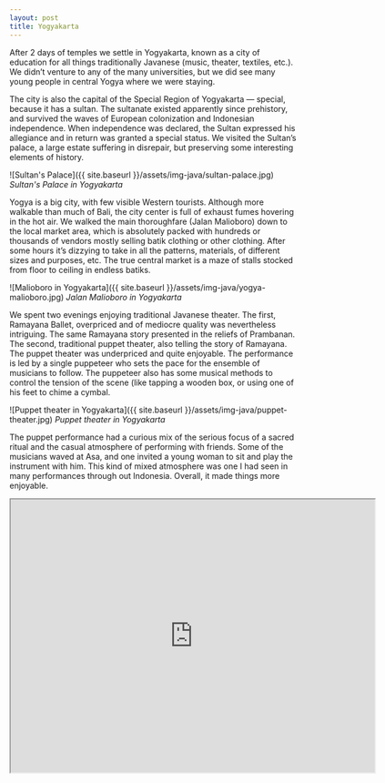 ```yaml
---
layout: post
title: Yogyakarta
---
```


After 2 days of temples we settle in Yogyakarta, known as a city of education for all things traditionally Javanese (music, theater, textiles, etc.). We didn’t venture to any of the many universities, but we did see many young people in central Yogya where we were staying.

The city is also the capital of the Special Region of Yogyakarta — special, because it has a sultan. The sultanate existed apparently since prehistory, and survived the waves of European colonization and Indonesian independence. When independence was declared, the Sultan expressed his allegiance and in return was granted a special status. We visited the Sultan’s palace, a large estate suffering in disrepair, but preserving some interesting elements of history.

![Sultan's Palace]({{ site.baseurl }}/assets/img-java/sultan-palace.jpg)
*Sultan's Palace in Yogyakarta*

Yogya is a big city, with few visible Western tourists. Although more walkable than much of Bali, the city center is full of exhaust fumes hovering in the hot air. We walked the main thoroughfare (Jalan Malioboro) down to the local market area, which is absolutely packed with hundreds or thousands of vendors mostly selling batik clothing or other clothing. After some hours it’s dizzying to take in all the patterns, materials, of different sizes and purposes, etc. The true central market is a maze of stalls stocked from floor to ceiling in endless batiks.

![Malioboro in Yogyakarta]({{ site.baseurl }}/assets/img-java/yogya-malioboro.jpg)
*Jalan Malioboro in Yogyakarta*

We spent two evenings enjoying traditional Javanese theater. The first, Ramayana Ballet, overpriced and of mediocre quality was nevertheless intriguing. The same Ramayana story presented in the reliefs of Prambanan. The second, traditional puppet theater, also telling the story of Ramayana. The puppet theater was underpriced and quite enjoyable. The performance is led by a single puppeteer who sets the pace for the ensemble of musicians to follow. The puppeteer also has some musical methods to control the tension of the scene (like tapping a wooden box, or using one of his feet to chime a cymbal.

![Puppet theater in Yogyakarta]({{ site.baseurl }}/assets/img-java/puppet-theater.jpg)
*Puppet theater in Yogyakarta*

The puppet performance had a curious mix of the serious focus of a sacred ritual and the casual atmosphere of performing with friends. Some of the musicians waved at Asa, and one invited a young woman to sit and play the instrument with him. This kind of mixed atmosphere was one I had seen in many performances through out Indonesia. Overall, it made things more enjoyable.

<iframe src="https://drive.google.com/file/d/0BxmSVShEdSswYldRVkFoVENIOFE/preview" width="640" height="480"></iframe>
